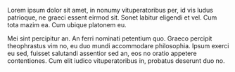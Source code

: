 Lorem ipsum dolor sit amet, in nonumy vituperatoribus per, id vis ludus patrioque, ne graeci essent eirmod sit. Sonet labitur eligendi et vel. Cum tota mazim ea. Cum ubique platonem eu.

Mei sint percipitur an. An ferri nominati petentium quo. Graeco percipit theophrastus vim no, eu duo mundi accommodare philosophia. Ipsum exerci eu sed, fuisset salutandi assentior sed an, eos no oratio appetere contentiones. Cum elit iudico vituperatoribus in, probatus deserunt duo no.